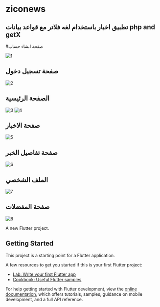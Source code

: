 # ziconews

## تطبيق اخبار باستخدام لغه فلاتر مع قواعد بيانات php and getX
#صفحة انشاء حساب 

![1](https://github.com/user-attachments/assets/9b5e9d60-74e6-4fe2-a8d9-79fbef2af59e)

## صفحة تسجيل دخول 

![2](https://github.com/user-attachments/assets/377cde99-31fa-4a56-b410-ae851f8ed575)


## الصفحة الرئيسية 


![3](https://github.com/user-attachments/assets/2d4340b7-f4b6-4326-b0e5-eab474ca2d81) ![4](https://github.com/user-attachments/assets/fc6596fe-493e-4a7d-9f2d-bcf71a52180a)


## صفحة الاخبار 

![5](https://github.com/user-attachments/assets/c490b215-14e5-49a7-8f30-30888332dfb8)


## صفحة تفاصيل الخبر 

![6](https://github.com/user-attachments/assets/ebc199cf-4533-469f-a66b-1a788e33b064)


## الملف الشخصي 


![7](https://github.com/user-attachments/assets/8a44bbc5-0363-4323-9a8a-492edb6d5315)


## صفحة المفضلات 



![8](https://github.com/user-attachments/assets/9fde6551-a598-455d-9bd8-cdeb1a7c7acb)


A new Flutter project.

## Getting Started

This project is a starting point for a Flutter application.

A few resources to get you started if this is your first Flutter project:

- [Lab: Write your first Flutter app](https://docs.flutter.dev/get-started/codelab)
- [Cookbook: Useful Flutter samples](https://docs.flutter.dev/cookbook)

For help getting started with Flutter development, view the
[online documentation](https://docs.flutter.dev/), which offers tutorials,
samples, guidance on mobile development, and a full API reference.
